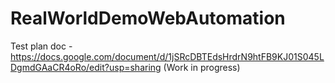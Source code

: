 # RealWorldDemoWebAutomation
Test plan doc - https://docs.google.com/document/d/1jSRcDBTEdsHrdrN9htFB9KJ01S045LDgmdGAaCR4oRo/edit?usp=sharing (Work in progress)
